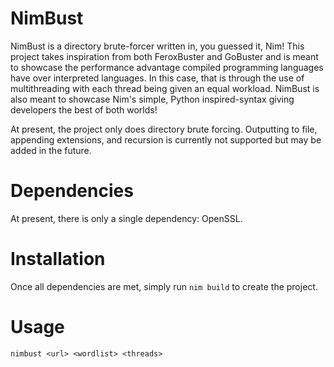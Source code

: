 # NimBust
NimBust is a directory brute-forcer written in, you guessed it, Nim! This project takes inspiration from both FeroxBuster and GoBuster and is meant to showcase the performance advantage compiled programming languages have over interpreted languages. In this case, that is through the use of multithreading with each thread being given an equal workload. NimBust is also meant to showcase Nim's simple, Python inspired-syntax giving developers the best of both worlds!

At present, the project only does directory brute forcing. Outputting to file, appending extensions, and recursion is currently not supported but may be added in the future.

# Dependencies 
At present, there is only a single dependency: OpenSSL.

# Installation
Once all dependencies are met, simply run `nim build` to create the project. 

# Usage
`nimbust <url> <wordlist> <threads>`
